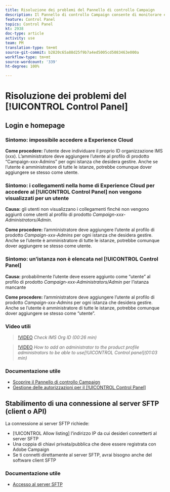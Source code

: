 ```yaml
---
title: Risoluzione dei problemi del Pannello di controllo Campaign
description: Il Pannello di controllo Campaign consente di monitorare e gestire l’archiviazione SFTP per istanza e di inserire indirizzi IP nell’elenco Consentiti.
feature: Control Panel
topics: Control Panel
kt: 2938
doc-type: article
activity: use
team: PM
translation-type: tm+mt
source-git-commit: b2820c65a88d25f9b7a4ed5005cd5083463e000a
workflow-type: tm+mt
source-wordcount: '339'
ht-degree: 100%

---
```



# Risoluzione dei problemi del [!UICONTROL Control Panel]

## Login e homepage

### Sintomo: impossibile accedere a Experience Cloud

**Come procedere:**
l’utente deve individuare il proprio ID organizzazione IMS (xxx). L’amministratore deve aggiungere l’utente al profilo di prodotto “Campaign-xxx-Admins” per ogni istanza che desidera gestire. Anche se l’utente è amministratore di tutte le istanze, potrebbe comunque dover aggiungere se stesso come utente.

### Sintomo: i collegamenti nella home di Experience Cloud per accedere al [!UICONTROL Control Panel] non vengono visualizzati per un utente

**Causa:**
gli utenti non visualizzano i collegamenti finché non vengono aggiunti come utenti al profilo di prodotto _Campaign-xxx-Administrators/Admin_.

**Come procedere:**
l’amministratore deve aggiungere l’utente al profilo di prodotto _Campaign-xxx-Admins_ per ogni istanza che desidera gestire. Anche se l’utente è amministratore di tutte le istanze, potrebbe comunque dover aggiungere se stesso come utente.

### Sintomo: un’istanza non è elencata nel [!UICONTROL Control Panel]

**Causa:**
probabilmente l’utente deve essere aggiunto come “utente” al profilo di prodotto _Campaign-xxx-Administrators/Admin_ per l’istanza mancante

**Come procedere:**
l’amministratore deve aggiungere l’utente al profilo di prodotto _Campaign-xxx-Admins_ per ogni istanza che desidera gestire. Anche se l’utente è amministratore di tutte le istanze, potrebbe comunque dover aggiungere se stesso come “utente”.

### Video utili

>[!VIDEO](https://video.tv.adobe.com/v/27183?quality=12)
*Check IMS Org ID (00:26 min)*

>[!VIDEO](https://video.tv.adobe.com/v/27147?quality=12)
*How to add an administrator to the product profile administrators to be able to use[!UICONTROL Control panel](01:03 min)*

### Documentazione utile

* [Scoprire il Pannello di controllo Campaign](https://helpx.adobe.com/it/campaign/kb/control-panel-overview.html)
* [Gestione delle autorizzazioni per il [!UICONTROL Control Panel]](https://helpx.adobe.com/it/campaign/kb/control-panel-access.html)

## Stabilimento di una connessione al server SFTP (client o API)

La connessione ai server SFTP richiede:

* [!UICONTROL Allow listing] l’indirizzo IP da cui desideri connetterti al server SFTP
* Una coppia di chiavi privata/pubblica che deve essere registrata con Adobe Campaign
* Se ti connetti direttamente al server SFTP, avrai bisogno anche del software client SFTP

### Documentazione utile

* [Accesso al server SFTP](https://helpx.adobe.com/it/campaign/kb/control-panel-sftp.html#LoggingintoyourSFTPserver)

